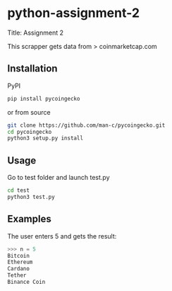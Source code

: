 # python-assignment-2

Title: Assignment 2

This scrapper gets data from > coinmarketcap.com

## Installation

PyPI
```bash
pip install pycoingecko
```

or from source
```bash
git clone https://github.com/man-c/pycoingecko.git
cd pycoingecko
python3 setup.py install
```

## Usage

Go to test folder and launch test.py
```bash
cd test
python3 test.py
```

## Examples

The user enters 5 and gets the result:

```python
>>> n = 5
Bitcoin
Ethereum
Cardano
Tether
Binance Coin
